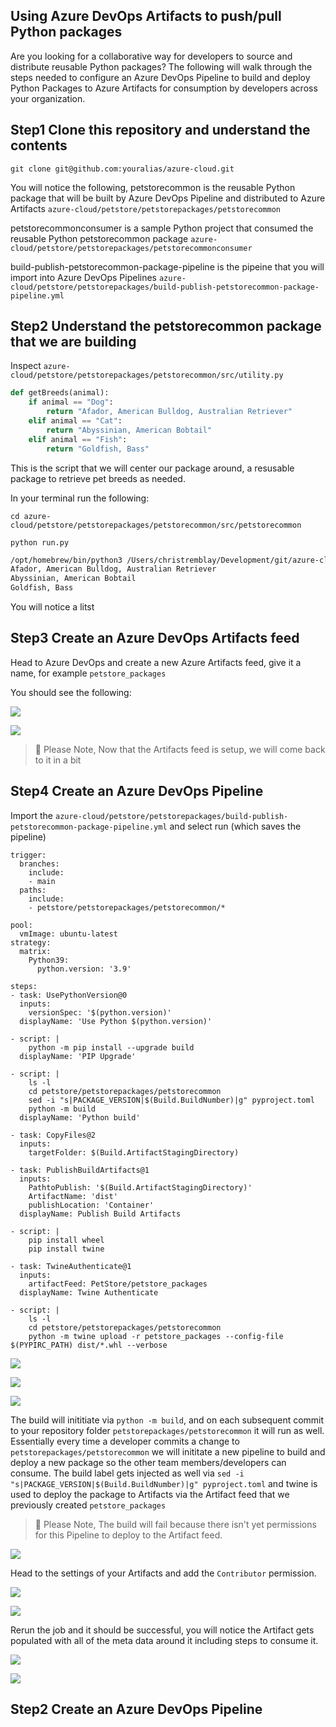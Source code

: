 ## Using Azure DevOps Artifacts to push/pull Python packages

Are you looking for a collaborative way for developers to source and distribute reusable Python packages? The following will walk through the steps needed to configure an Azure DevOps Pipeline to build and deploy Python Packages to Azure Artifacts for consumption by developers across your organization.

## Step1 Clone this repository and understand the contents ##

```
git clone git@github.com:youralias/azure-cloud.git
```
You will notice the following, petstorecommon is the reusable Python package that will be built by Azure DevOps Pipeline and distributed to Azure Artifacts
```azure-cloud/petstore/petstorepackages/petstorecommon```

petstorecommonconsumer is a sample Python project that consumed the reusable Python petstorecommon package
```azure-cloud/petstore/petstorepackages/petstorecommonconsumer```

build-publish-petstorecommon-package-pipeline is the pipeine that you will import into Azure DevOps Pipelines
```azure-cloud/petstore/petstorepackages/build-publish-petstorecommon-package-pipeline.yml```

## Step2 Understand the petstorecommon package that we are building ##

Inspect ```azure-cloud/petstore/petstorepackages/petstorecommon/src/utility.py```

```python
def getBreeds(animal):
    if animal == "Dog":
        return "Afador, American Bulldog, Australian Retriever"
    elif animal == "Cat":
        return "Abyssinian, American Bobtail"
    elif animal == "Fish":
        return "Goldfish, Bass"
```

This is the script that we will center our package around, a resusable package to retrieve pet breeds as needed.

In your terminal run the following:

```cd azure-cloud/petstore/petstorepackages/petstorecommon/src/petstorecommon```

```python run.py```

```bash
/opt/homebrew/bin/python3 /Users/christremblay/Development/git/azure-cloud/petstore/petstorepackages/petstorecommon/src/petstorecommon/run.py
Afador, American Bulldog, Australian Retriever
Abyssinian, American Bobtail
Goldfish, Bass
```

You will notice a litst
## Step3 Create an Azure DevOps Artifacts feed ##

Head to Azure DevOps and create a new Azure Artifacts feed, give it a name, for example ```petstore_packages```

You should see the following:

![](images/1.png)

![](images/2.png)

> 📝 Please Note, Now that the Artifacts feed is setup, we will come back to it in a bit

## Step4 Create an Azure DevOps Pipeline ##

Import the ```azure-cloud/petstore/petstorepackages/build-publish-petstorecommon-package-pipeline.yml``` and select run (which saves the pipeline)

```
trigger:
  branches:
    include:
    - main
  paths:
    include:
    - petstore/petstorepackages/petstorecommon/*

pool:
  vmImage: ubuntu-latest
strategy:
  matrix:
    Python39:
      python.version: '3.9'

steps:
- task: UsePythonVersion@0
  inputs:
    versionSpec: '$(python.version)'
  displayName: 'Use Python $(python.version)'

- script: |
    python -m pip install --upgrade build
  displayName: 'PIP Upgrade'
 
- script: |
    ls -l
    cd petstore/petstorepackages/petstorecommon
    sed -i "s|PACKAGE_VERSION|$(Build.BuildNumber)|g" pyproject.toml
    python -m build
  displayName: 'Python build'

- task: CopyFiles@2
  inputs:
    targetFolder: $(Build.ArtifactStagingDirectory)

- task: PublishBuildArtifacts@1
  inputs:
    PathtoPublish: '$(Build.ArtifactStagingDirectory)'
    ArtifactName: 'dist'
    publishLocation: 'Container'
  displayName: Publish Build Artifacts
  
- script: |
    pip install wheel
    pip install twine

- task: TwineAuthenticate@1
  inputs:
    artifactFeed: PetStore/petstore_packages
  displayName: Twine Authenticate
    
- script: |
    ls -l
    cd petstore/petstorepackages/petstorecommon
    python -m twine upload -r petstore_packages --config-file $(PYPIRC_PATH) dist/*.whl --verbose
```

![](images/3.png)

![](images/4.png)

![](images5.png)

The build will inititiate via ```python -m build```, and on each subsequent commit to your repository folder ```petstorepackages/petstorecommon``` it will run as well. Essentially every time a developer commits a change to ```petstorepackages/petstorecommon``` we will inititate a new pipeline to build and deploy a new package so the other team members/developers can consume. The build label gets injected as well via ```sed -i "s|PACKAGE_VERSION|$(Build.BuildNumber)|g" pyproject.toml``` and twine is used to deploy the package to Artifacts via the Artifact feed that we previously created ```petstore_packages```

> 📝 Please Note, The build will fail because there isn't yet permissions for this Pipeline to deploy to the Artifact feed.

![](images6.png)

Head to the settings of your Artifacts and add the ```Contributor``` permission.

![](images7.png)

![](images8.png)

Rerun the job and it should be successful, you will notice the Artifact gets populated with all of the meta data around it including steps to consume it.

![](images9.png)

![](images10.png)


## Step2 Create an Azure DevOps Pipeline ##